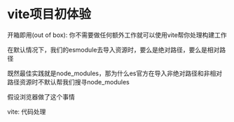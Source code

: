 # vite项目初体验

开箱即用(out of box): 你不需要做任何额外工作就可以使用vite帮你处理构建工作

在默认情况下，我们的esmodule去导入资源时，要么是绝对路径，要么是相对路径

既然最佳实践就是node_modules，那为什么es官方在导入非绝对路径和非相对路径资源时不默认帮我们搜寻node_modules

假设浏览器做了这个事情

vite: 代码处理